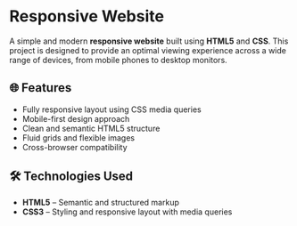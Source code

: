 # Responsive Website

A simple and modern **responsive website** built using **HTML5** and **CSS**. This project is designed to provide an optimal viewing experience across a wide range of devices, from mobile phones to desktop monitors.

## 🌐 Features

- Fully responsive layout using CSS media queries
- Mobile-first design approach
- Clean and semantic HTML5 structure
- Fluid grids and flexible images
- Cross-browser compatibility

## 🛠️ Technologies Used

- **HTML5** – Semantic and structured markup
- **CSS3** – Styling and responsive layout with media queries

